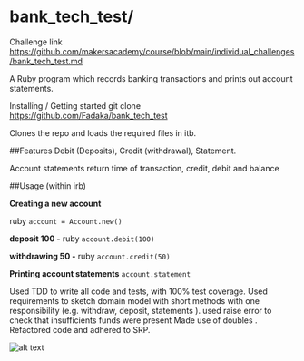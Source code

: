 # bank_tech_test/
Challenge link
https://github.com/makersacademy/course/blob/main/individual_challenges/bank_tech_test.md

A Ruby program which records banking transactions and prints out account statements.

Installing / Getting started
git clone https://github.com/Fadaka/bank_tech_test

Clones the repo and loads the required files in itb.

##Features
Debit (Deposits), Credit (withdrawal), Statement.

Account statements return time of transaction, credit, debit and balance

##Usage (within irb)

**Creating a new account**

ruby
```account = Account.new()```

**deposit 100 -**
ruby
```account.debit(100)```

**withdrawing 50 -**
ruby
```account.credit(50)```

**Printing account statements**
```account.statement```

Used TDD to write all code and tests,  with 100% test coverage.
Used requirements to sketch domain model with short methods with one responsibility (e.g. withdraw, deposit, statements ).
used raise error to check that insufficients funds were present
Made use of doubles .
Refactored code and adhered to SRP.

![alt text](https://github.com/Fadaka/bank_tech_test/blob/main/Screenshot%202022-02-02%20at%2007.57.05.png)
